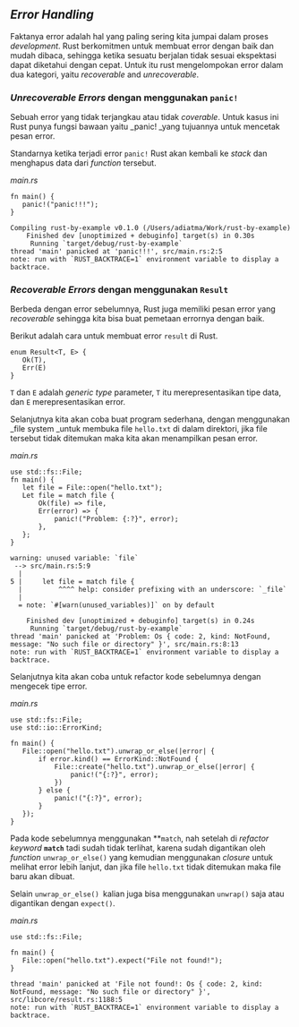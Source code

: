 ## _Error Handling_

Faktanya error adalah hal yang paling sering kita jumpai dalam proses _development_. Rust berkomitmen untuk membuat error dengan baik dan mudah dibaca, sehingga ketika sesuatu berjalan tidak sesuai ekspektasi dapat diketahui dengan cepat. Untuk itu rust mengelompokan error dalam dua kategori, yaitu _recoverable_ and _unrecoverable_.


### _Unrecoverable_ _Errors_ dengan menggunakan `panic!`

Sebuah error yang tidak terjangkau atau tidak _coverable_. Untuk kasus ini Rust punya fungsi bawaan yaitu _panic! _yang tujuannya untuk mencetak pesan error.

Standarnya ketika terjadi error `panic!` Rust akan kembali ke _stack_ dan  menghapus data dari _function_ tersebut.

_main.rs_


```
fn main() {
   panic!("panic!!!");
}
```



```
Compiling rust-by-example v0.1.0 (/Users/adiatma/Work/rust-by-example)
    Finished dev [unoptimized + debuginfo] target(s) in 0.30s
     Running `target/debug/rust-by-example`
thread 'main' panicked at 'panic!!!', src/main.rs:2:5
note: run with `RUST_BACKTRACE=1` environment variable to display a backtrace.
```



### _Recoverable_ _Errors_ dengan menggunakan `Result`

Berbeda dengan error sebelumnya, Rust juga memiliki pesan error yang _recoverable_ sehingga kita bisa buat pemetaan errornya dengan baik.

Berikut  adalah cara untuk membuat error `result` di Rust.


```
enum Result<T, E> {
   Ok(T),
   Err(E)
}
```


`T` dan `E` adalah _generic type_ parameter, `T` itu merepresentasikan tipe data, dan `E` merepresentasikan error.

Selanjutnya kita akan coba buat program sederhana, dengan menggunakan _file system _untuk membuka file `hello.txt` di dalam direktori, jika file tersebut tidak ditemukan maka kita akan menampilkan pesan error.

_main.rs_


```
use std::fs::File;
fn main() {
   let file = File::open("hello.txt");
   Let file = match file {
       Ok(file) => file,
       Err(error) => {
           panic!("Problem: {:?}", error);
       },
   };
}
```



```
warning: unused variable: `file`
 --> src/main.rs:5:9
  |
5 |     let file = match file {
  |         ^^^^ help: consider prefixing with an underscore: `_file`
  |
  = note: `#[warn(unused_variables)]` on by default

    Finished dev [unoptimized + debuginfo] target(s) in 0.24s
     Running `target/debug/rust-by-example`
thread 'main' panicked at 'Problem: Os { code: 2, kind: NotFound, message: "No such file or directory" }', src/main.rs:8:13
note: run with `RUST_BACKTRACE=1` environment variable to display a backtrace.
```


Selanjutnya kita akan coba untuk refactor kode sebelumnya dengan mengecek tipe error.

_main.rs_


```
use std::fs::File;
use std::io::ErrorKind;

fn main() {
   File::open("hello.txt").unwrap_or_else(|error| {
       if error.kind() == ErrorKind::NotFound {
           File::create("hello.txt").unwrap_or_else(|error| {
               panic!("{:?}", error);
           })
       } else {
           panic!("{:?}", error);
       }
   });
}
```


Pada kode sebelumnya menggunakan **<code>match</code></strong>, nah setelah di <em>refactor</em> <em>keyword</em> <strong><code>match</code></strong> tadi sudah tidak terlihat, karena sudah digantikan oleh <em>function</em> <code>unwrap_or_else()</code> yang kemudian menggunakan <em>closure</em> untuk melihat error lebih lanjut, dan jika file <code>hello.txt</code> tidak ditemukan maka file baru akan dibuat.

 

Selain `unwrap_or_else() `kalian juga bisa menggunakan `unwrap()` saja atau digantikan dengan `expect()`.

_main.rs_


```
use std::fs::File;

fn main() {
   File::open("hello.txt").expect("File not found!");
}
```

```
thread 'main' panicked at 'File not found!: Os { code: 2, kind: NotFound, message: "No such file or directory" }', src/libcore/result.rs:1188:5
note: run with `RUST_BACKTRACE=1` environment variable to display a backtrace.
```
